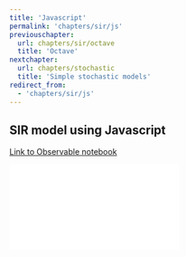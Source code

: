 ```yaml
---
title: 'Javascript'
permalink: 'chapters/sir/js'
previouschapter:
  url: chapters/sir/octave
  title: 'Octave'
nextchapter:
  url: chapters/stochastic
  title: 'Simple stochastic models'
redirect_from:
  - 'chapters/sir/js'
---
```

## SIR model using Javascript

[Link to Observable notebook](http://beta.observablehq.com/@epichef/deterministic-sir-model)

<script type="application/javascript">

function resizeIFrameToFitContent( iFrame ) {

    iFrame.width  = iFrame.contentWindow.document.body.scrollWidth;
    iFrame.height = iFrame.contentWindow.document.body.scrollHeight;
}

window.addEventListener('DOMContentLoaded', function(e) {

    var iFrame = document.getElementById( 'iFrame1' );
    resizeIFrameToFitContent( iFrame );

    // or, to resize all iframes:
    var iframes = document.querySelectorAll("iframe");
    for( var i = 0; i < iframes.length; i++) {
        resizeIFrameToFitContent( iframes[i] );
    }
} );

</script>

<iframe src="../../observables/deterministic-sir-model/index.html" frameBorder="0" scrolling="no"></iframe>
